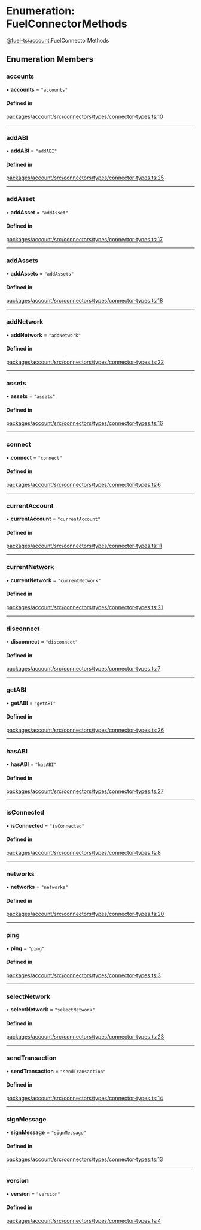 # Enumeration: FuelConnectorMethods

[@fuel-ts/account](/api/Account/index.md).FuelConnectorMethods

## Enumeration Members

### accounts

• **accounts** = ``"accounts"``

#### Defined in

[packages/account/src/connectors/types/connector-types.ts:10](https://github.com/FuelLabs/fuels-ts/blob/ec261c53/packages/account/src/connectors/types/connector-types.ts#L10)

___

### addABI

• **addABI** = ``"addABI"``

#### Defined in

[packages/account/src/connectors/types/connector-types.ts:25](https://github.com/FuelLabs/fuels-ts/blob/ec261c53/packages/account/src/connectors/types/connector-types.ts#L25)

___

### addAsset

• **addAsset** = ``"addAsset"``

#### Defined in

[packages/account/src/connectors/types/connector-types.ts:17](https://github.com/FuelLabs/fuels-ts/blob/ec261c53/packages/account/src/connectors/types/connector-types.ts#L17)

___

### addAssets

• **addAssets** = ``"addAssets"``

#### Defined in

[packages/account/src/connectors/types/connector-types.ts:18](https://github.com/FuelLabs/fuels-ts/blob/ec261c53/packages/account/src/connectors/types/connector-types.ts#L18)

___

### addNetwork

• **addNetwork** = ``"addNetwork"``

#### Defined in

[packages/account/src/connectors/types/connector-types.ts:22](https://github.com/FuelLabs/fuels-ts/blob/ec261c53/packages/account/src/connectors/types/connector-types.ts#L22)

___

### assets

• **assets** = ``"assets"``

#### Defined in

[packages/account/src/connectors/types/connector-types.ts:16](https://github.com/FuelLabs/fuels-ts/blob/ec261c53/packages/account/src/connectors/types/connector-types.ts#L16)

___

### connect

• **connect** = ``"connect"``

#### Defined in

[packages/account/src/connectors/types/connector-types.ts:6](https://github.com/FuelLabs/fuels-ts/blob/ec261c53/packages/account/src/connectors/types/connector-types.ts#L6)

___

### currentAccount

• **currentAccount** = ``"currentAccount"``

#### Defined in

[packages/account/src/connectors/types/connector-types.ts:11](https://github.com/FuelLabs/fuels-ts/blob/ec261c53/packages/account/src/connectors/types/connector-types.ts#L11)

___

### currentNetwork

• **currentNetwork** = ``"currentNetwork"``

#### Defined in

[packages/account/src/connectors/types/connector-types.ts:21](https://github.com/FuelLabs/fuels-ts/blob/ec261c53/packages/account/src/connectors/types/connector-types.ts#L21)

___

### disconnect

• **disconnect** = ``"disconnect"``

#### Defined in

[packages/account/src/connectors/types/connector-types.ts:7](https://github.com/FuelLabs/fuels-ts/blob/ec261c53/packages/account/src/connectors/types/connector-types.ts#L7)

___

### getABI

• **getABI** = ``"getABI"``

#### Defined in

[packages/account/src/connectors/types/connector-types.ts:26](https://github.com/FuelLabs/fuels-ts/blob/ec261c53/packages/account/src/connectors/types/connector-types.ts#L26)

___

### hasABI

• **hasABI** = ``"hasABI"``

#### Defined in

[packages/account/src/connectors/types/connector-types.ts:27](https://github.com/FuelLabs/fuels-ts/blob/ec261c53/packages/account/src/connectors/types/connector-types.ts#L27)

___

### isConnected

• **isConnected** = ``"isConnected"``

#### Defined in

[packages/account/src/connectors/types/connector-types.ts:8](https://github.com/FuelLabs/fuels-ts/blob/ec261c53/packages/account/src/connectors/types/connector-types.ts#L8)

___

### networks

• **networks** = ``"networks"``

#### Defined in

[packages/account/src/connectors/types/connector-types.ts:20](https://github.com/FuelLabs/fuels-ts/blob/ec261c53/packages/account/src/connectors/types/connector-types.ts#L20)

___

### ping

• **ping** = ``"ping"``

#### Defined in

[packages/account/src/connectors/types/connector-types.ts:3](https://github.com/FuelLabs/fuels-ts/blob/ec261c53/packages/account/src/connectors/types/connector-types.ts#L3)

___

### selectNetwork

• **selectNetwork** = ``"selectNetwork"``

#### Defined in

[packages/account/src/connectors/types/connector-types.ts:23](https://github.com/FuelLabs/fuels-ts/blob/ec261c53/packages/account/src/connectors/types/connector-types.ts#L23)

___

### sendTransaction

• **sendTransaction** = ``"sendTransaction"``

#### Defined in

[packages/account/src/connectors/types/connector-types.ts:14](https://github.com/FuelLabs/fuels-ts/blob/ec261c53/packages/account/src/connectors/types/connector-types.ts#L14)

___

### signMessage

• **signMessage** = ``"signMessage"``

#### Defined in

[packages/account/src/connectors/types/connector-types.ts:13](https://github.com/FuelLabs/fuels-ts/blob/ec261c53/packages/account/src/connectors/types/connector-types.ts#L13)

___

### version

• **version** = ``"version"``

#### Defined in

[packages/account/src/connectors/types/connector-types.ts:4](https://github.com/FuelLabs/fuels-ts/blob/ec261c53/packages/account/src/connectors/types/connector-types.ts#L4)

